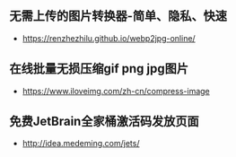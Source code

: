 ## 无需上传的图片转换器-简单、隐私、快速
* https://renzhezhilu.github.io/webp2jpg-online/
## 在线批量无损压缩gif png jpg图片
* https://www.iloveimg.com/zh-cn/compress-image
## 免费JetBrain全家桶激活码发放页面
* http://idea.medeming.com/jets/
